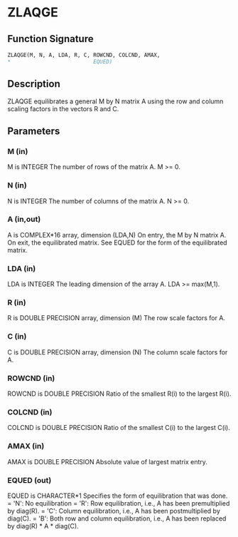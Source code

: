 # ZLAQGE

## Function Signature

```fortran
ZLAQGE(M, N, A, LDA, R, C, ROWCND, COLCND, AMAX,
*                          EQUED)
```

## Description


 ZLAQGE equilibrates a general M by N matrix A using the row and
 column scaling factors in the vectors R and C.

## Parameters

### M (in)

M is INTEGER The number of rows of the matrix A. M >= 0.

### N (in)

N is INTEGER The number of columns of the matrix A. N >= 0.

### A (in,out)

A is COMPLEX*16 array, dimension (LDA,N) On entry, the M by N matrix A. On exit, the equilibrated matrix. See EQUED for the form of the equilibrated matrix.

### LDA (in)

LDA is INTEGER The leading dimension of the array A. LDA >= max(M,1).

### R (in)

R is DOUBLE PRECISION array, dimension (M) The row scale factors for A.

### C (in)

C is DOUBLE PRECISION array, dimension (N) The column scale factors for A.

### ROWCND (in)

ROWCND is DOUBLE PRECISION Ratio of the smallest R(i) to the largest R(i).

### COLCND (in)

COLCND is DOUBLE PRECISION Ratio of the smallest C(i) to the largest C(i).

### AMAX (in)

AMAX is DOUBLE PRECISION Absolute value of largest matrix entry.

### EQUED (out)

EQUED is CHARACTER*1 Specifies the form of equilibration that was done. = 'N': No equilibration = 'R': Row equilibration, i.e., A has been premultiplied by diag(R). = 'C': Column equilibration, i.e., A has been postmultiplied by diag(C). = 'B': Both row and column equilibration, i.e., A has been replaced by diag(R) * A * diag(C).

